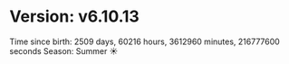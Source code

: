 # Version: v6.10.13
Time since birth: 2509 days, 60216 hours, 3612960 minutes, 216777600 seconds
Season: Summer ☀️
